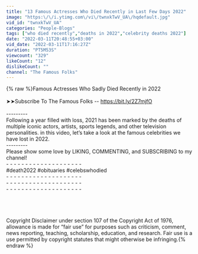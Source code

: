 ```yaml
---
title: "13 Famous Actresses Who Died Recently in Last Few Days 2022"
image: "https:\/\/i.ytimg.com\/vi\/twnxkTwV_UA\/hqdefault.jpg"
vid_id: "twnxkTwV_UA"
categories: "People-Blogs"
tags: ["who died recently","deaths in 2022","celebrity deaths 2022"]
date: "2022-03-11T20:48:55+03:00"
vid_date: "2022-03-11T17:16:27Z"
duration: "PT5M53S"
viewcount: "329"
likeCount: "12"
dislikeCount: ""
channel: "The Famous Folks"
---
```

{% raw %}Famous Actresses Who Sadly Died Recently in 2022<br /><br />➤➤Subscribe To The Famous Folks -- <a rel="nofollow" target="blank" href="https://bit.ly/2Z7mjfO">https://bit.ly/2Z7mjfO</a> <br /><br />---------<br />Following a year filled with loss, 2021 has been marked by the deaths of multiple iconic actors, artists, sports legends, and other television personalities. in this video, let’s take a look at the famous celebrities we have lost in 2022. <br />---------<br />Please show some love by LIKING, COMMENTING, and SUBSCRIBING to my channel!<br />- - - - - - - - - - - - - - - - - - - -<br /> #death2022 #obituaries #celebswhodied<br />- - - - - - - - - - - - - - - - - - - -<br />- - - - - - - - - - - - - - - - - - - -<br />- - - - - - - - - - - - - - - - - - - -<br /><br /><br /><br /><br />Copyright Disclaimer under section 107 of the Copyright Act of 1976, allowance is made for “fair use” for purposes such as criticism, comment, news reporting, teaching, scholarship, education, and research. Fair use is a use permitted by copyright statutes that might otherwise be infringing.{% endraw %}
